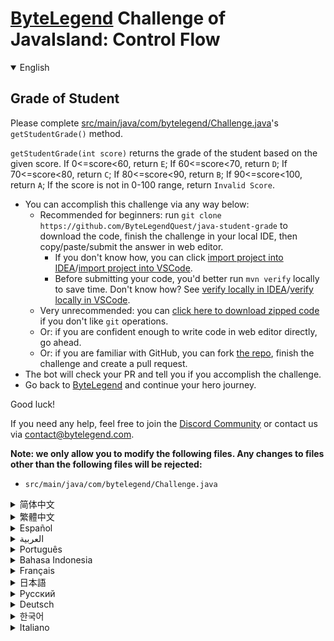 # [ByteLegend](https://bytelegend.com) Challenge of JavaIsland: Control Flow

<details open='true'>
<summary>English</summary>

## Grade of Student

Please complete [src/main/java/com/bytelegend/Challenge.java](https://github.com/ByteLegendQuest/java-student-grade/blob/main/src/main/java/com/bytelegend/Challenge.java)'s `getStudentGrade()` method.

`getStudentGrade(int score)` returns the grade of the student based on the given score.
If 0<=score<60, return `E`;
If 60<=score<70, return `D`;
If 70<=score<80, return `C`;
If 80<=score<90, return `B`;
If 90<=score<100, return `A`;
If the score is not in 0-100 range, return `Invalid Score`.


- You can accomplish this challenge via any way below:
  - Recommended for beginners: run `git clone https://github.com/ByteLegendQuest/java-student-grade` to download the code,
    finish the challenge in your local IDE, then copy/paste/submit the answer in web editor.
    - If you don't know how, you can click [import project into IDEA](https://github.com/ByteLegendQuest/java-student-grade/blob/main/docs/en/clone-and-import.md)/[import project into VSCode](https://github.com/ByteLegendQuest/java-student-grade/blob/main/docs/en/clone-and-import-vscode.md).
    - Before submitting your code, you'd better run `mvn verify` locally to save time. Don't know how? See [verify locally in IDEA](https://github.com/ByteLegendQuest/java-student-grade/blob/main/docs/en/run-mvn-verify-idea.md)/[verify locally in VSCode](https://github.com/ByteLegendQuest/java-student-grade/blob/main/docs/en/run-mvn-verify-vscode.md).
  - Very unrecommended: you can [click here to download zipped code](https://codeload.github.com/ByteLegendQuest/java-student-grade/zip/refs/heads/main) if you don't like `git` operations.
  - Or: if you are confident enough to write code in web editor directly, go ahead.
  - Or: if you are familiar with GitHub, you can fork [the repo](https://github.com/ByteLegendQuest/java-student-grade), finish the challenge and create a pull request.
- The bot will check your PR and tell you if you accomplish the challenge.
- Go back to [ByteLegend](https://bytelegend.com) and continue your hero journey.

Good luck!

If you need any help, feel free to join the [Discord Community](https://discord.gg/35RreUUGWt) or contact us via [contact@bytelegend.com](mailto:contact@bytelegend.com).

**Note: we only allow you to modify the following files.
Any changes to files other than the following files will be rejected:**

- `src/main/java/com/bytelegend/Challenge.java`

</details>

<details>
<summary>简体中文</summary>

## 判断学生成绩等级

请完成[src/main/java/com/bytelegend/Challenge.java](https://github.com/ByteLegendQuest/java-student-grade/blob/main/src/main/java/com/bytelegend/Challenge.java)的`getStudentGrade()`方法。

`getStudentGrade(int score)`根据给定的分数，返回学生的等级。
如果0<=分数<60，返回`E`；
如果60<=分数<70，返回`D`；
如果70<=分数<80，返回`C`；
如果80<=分数<90，返回`B`；
如果90<=90<=100，返回`A`；
若输入的分数不在0-100范围内，返回`Invalid Score`。


- 你可以使用以下任意一种方法完成挑战：
  - 初学者推荐：运行`git clone https://git.bytelegend.com/ByteLegendQuest/java-student-grade`将代码下载到本地，在本地使用IDE调试完成后复制到网页编辑器里提交。
    - 如果你不知道怎么做，可以点击[导入IDEA](https://github.com/ByteLegendQuest/java-student-grade/blob/main/docs/zh_hans/clone-and-import.md)/[导入VSCode](https://github.com/ByteLegendQuest/java-student-grade/blob/main/docs/zh_hans/clone-and-import-vscode.md)。
    - 在提交之前，你最好先在本地运行`mvn verify`验证一下答案，以节约时间。不知道如何做？请查看[在IDEA中本地验证](https://github.com/ByteLegendQuest/java-student-grade/blob/main/docs/zh_hans/run-mvn-verify-idea.md)/[在VSCode中本地验证](https://github.com/ByteLegendQuest/java-student-grade/blob/main/docs/zh_hans/run-mvn-verify-vscode.md)。
  - 非常不推荐：如果你实在不喜欢`git`命令行操作，你可以[点击这里直接下载打包好的代码](https://ghcodeload.bytelegend.com/ByteLegendQuest/java-student-grade/zip/refs/heads/main)。
  - 或者：如果你非常自信不需要下载代码到本地调试，可以使用网页编辑器直接提交。
  - 或者：如果你对GitHub非常熟悉，你可以fork[这个仓库](https://github.com/ByteLegendQuest/java-student-grade)、完成挑战后，创建一个Pull Request。
- 机器人将会检查你的答案，告诉你你是否通过了挑战。
- 回到[字节传说](https://bytelegend.com)，然后继续你的英雄旅程。

祝你好运！

如果你需要任何帮助，欢迎加入官方玩家QQ群（在[首页](https://bytelegend.com)右下角的`联系 & 关于`菜单里可以找到入群方式）或者[Discord社区](https://discord.gg/PvmqK3hF)，或email至[contact@bytelegend.com](mailto:contact@bytelegend.com)。

**注意：我们只允许您修改以下文件，任何对其他文件的修改都会被拒绝：**

- `src/main/java/com/bytelegend/Challenge.java`

</details>

<details>
<summary>繁體中文</summary>

學生年級
----

請完成[src/main/java/com/bytelegend/Challenge.java](https://github.com/ByteLegendQuest/java-student-grade/blob/main/src/main/java/com/bytelegend/Challenge.java)的`getStudentGrade()`方法。

`getStudentGrade(int score)`根據給定的分數返回學生的成績。如果 0<=score<60，則返回`E` ；如果 60<=score<70，則返回`D` ；如果 70<=score<80，則返回`C` ；如果 80<=score<90，則返回`B` ；如果 90<=score<100，則返回`A` ；如果分數不在 0-100 範圍內，則返回`Invalid Score` 。

-   您可以通過以下任何方式完成此挑戰：
    -   建議初學者：運行`git clone https://github.com/ByteLegendQuest/java-student-grade`下載代碼，在本地 IDE 中完成挑戰，然後在 Web 編輯器中復制/粘貼/提交答案。
        -   如果你不知道怎麼做，你可以點擊[import project into IDEA](https://github.com/ByteLegendQuest/java-student-grade/blob/main/docs/en/clone-and-import.md) / [import project into VSCode](https://github.com/ByteLegendQuest/java-student-grade/blob/main/docs/en/clone-and-import-vscode.md) 。
        -   在提交代碼之前，您最好在本地運行`mvn verify`以節省時間。不知道怎麼樣？請參閱[在 IDEA](https://github.com/ByteLegendQuest/java-student-grade/blob/main/docs/en/run-mvn-verify-idea.md) [中進行本地驗證/在 VSCode 中進行本地驗證](https://github.com/ByteLegendQuest/java-student-grade/blob/main/docs/en/run-mvn-verify-vscode.md)。
    -   非常不推薦：如果你不喜歡`git`操作，可以[點擊這裡下載壓縮代碼](https://codeload.github.com/ByteLegendQuest/java-student-grade/zip/refs/heads/main)。
    -   或者：如果您有足夠的信心直接在 Web 編輯器中編寫代碼，請繼續。
    -   或者：如果你熟悉 GitHub，你可以 fork[倉庫](https://github.com/ByteLegendQuest/java-student-grade)，完成挑戰並創建一個拉取請求。
-   機器人會檢查你的 PR 並告訴你是否完成了挑戰。
-   回到[ByteLegend](https://bytelegend.com)繼續你的英雄之旅。

祝你好運！

如果您需要任何幫助，請隨時加入[Discord 社區](https://discord.gg/35RreUUGWt)或通過[contact@bytelegend.com](mailto:contact@bytelegend.com)聯繫我們。

**注意：我們只允許您修改以下文件。對以下文件以外的文件的任何更改都將被拒絕：**

-   `src/main/java/com/bytelegend/Challenge.java`
</details>

<details>
<summary>Español</summary>

Grado del estudiante
--------------------

Complete el método `getStudentGrade()` de [src/main/java/com/bytelegend/Challenge.java](https://github.com/ByteLegendQuest/java-student-grade/blob/main/src/main/java/com/bytelegend/Challenge.java) .

`getStudentGrade(int score)` devuelve la calificación del estudiante en función de la puntuación dada. Si 0<=puntuación<60, devuelve `E` ; Si 60<=puntuación<70, devuelve `D` ; Si 70<=puntuación<80, devuelve `C` ; Si 80<=puntuación<90, devuelve `B` ; Si 90<=puntuación<100, devuelve `A` ; Si la puntuación no está en el rango de 0 a 100, devuelva `Invalid Score` .

-   Puede lograr este desafío de cualquier manera a continuación:
    -   Recomendado para principiantes: ejecute `git clone https://github.com/ByteLegendQuest/java-student-grade` para descargar el código, finalice el desafío en su IDE local, luego copie/pegue/envíe la respuesta en el editor web.
        -   Si no sabe cómo hacerlo, puede hacer clic en [importar proyecto a IDEA](https://github.com/ByteLegendQuest/java-student-grade/blob/main/docs/en/clone-and-import.md) / [importar proyecto a VSCode](https://github.com/ByteLegendQuest/java-student-grade/blob/main/docs/en/clone-and-import-vscode.md) .
        -   Antes de enviar su código, es mejor que ejecute `mvn verify` localmente para ahorrar tiempo. ¿No sabes cómo? Ver [verificar localmente en IDEA](https://github.com/ByteLegendQuest/java-student-grade/blob/main/docs/en/run-mvn-verify-idea.md) / [verificar localmente en VSCode](https://github.com/ByteLegendQuest/java-student-grade/blob/main/docs/en/run-mvn-verify-vscode.md) .
    -   Muy poco recomendado: puede [hacer clic aquí para descargar el código comprimido](https://codeload.github.com/ByteLegendQuest/java-student-grade/zip/refs/heads/main) si no le gustan las operaciones de `git` .
    -   O: si tiene la confianza suficiente para escribir código en el editor web directamente, adelante.
    -   O: si está familiarizado con GitHub, puede bifurcar [el repositorio](https://github.com/ByteLegendQuest/java-student-grade) , finalizar el desafío y crear una solicitud de extracción.
-   El bot verificará tu PR y te dirá si logras el desafío.
-   Regrese a [ByteLegend](https://bytelegend.com) y continúe su viaje de héroe.

¡Buena suerte!

Si necesita ayuda, no dude en unirse a la [comunidad de Discord](https://discord.gg/35RreUUGWt) o contáctenos a través de [contact@bytelegend.com](mailto:contact@bytelegend.com) .

**Nota: solo le permitimos modificar los siguientes archivos. Cualquier cambio en los archivos que no sean los siguientes archivos será rechazado:**

-   `src/main/java/com/bytelegend/Challenge.java`
</details>

<details>
<summary>العربية</summary>

درجة الطالب
-----------

يُرجى إكمال طريقة [src / main / java / com / bytelegend / Challenge.java](https://github.com/ByteLegendQuest/java-student-grade/blob/main/src/main/java/com/bytelegend/Challenge.java) `getStudentGrade()` .

`getStudentGrade(int score)` درجة الطالب بناءً على الدرجة المحددة. إذا كانت القيمة 0 <= الدرجة <60 ، فقم بإرجاع `E` ؛ إذا كانت 60 <= الدرجة <70 ، فقم بإرجاع `D` ؛ إذا كانت 70 <= الدرجة <80 ، فقم بإرجاع `C` ؛ إذا كانت 80 <= الدرجة <90 ، فقم بإرجاع `B` ؛ إذا كانت 90 <= الدرجة <100 ، فقم بإرجاع `A` ؛ إذا لم تكن النتيجة في النطاق 0-100 ، فقم بإرجاع `Invalid Score` .

-   يمكنك إنجاز هذا التحدي بأي طريقة أدناه:
    -   موصى به للمبتدئين: قم بتشغيل `git clone https://github.com/ByteLegendQuest/java-student-grade` لتنزيل الكود ، وإنهاء التحدي في IDE المحلي الخاص بك ، ثم نسخ / لصق / إرسال الإجابة في محرر الويب.
        -   إذا كنت لا تعرف كيف يمكنك النقر فوق [استيراد مشروع إلى IDEA](https://github.com/ByteLegendQuest/java-student-grade/blob/main/docs/en/clone-and-import.md) / [استيراد مشروع إلى VSCode](https://github.com/ByteLegendQuest/java-student-grade/blob/main/docs/en/clone-and-import-vscode.md) .
        -   قبل إرسال التعليمات البرمجية الخاصة بك ، من الأفضل تشغيل `mvn verify` محليًا لتوفير الوقت. لا أعرف كيف؟ انظر [التحقق محليًا في IDEA](https://github.com/ByteLegendQuest/java-student-grade/blob/main/docs/en/run-mvn-verify-idea.md) / [تحقق محليًا في VSCode](https://github.com/ByteLegendQuest/java-student-grade/blob/main/docs/en/run-mvn-verify-vscode.md) .
    -   غير موصى به على الإطلاق: يمكنك [النقر هنا لتنزيل رمز مضغوط](https://codeload.github.com/ByteLegendQuest/java-student-grade/zip/refs/heads/main) إذا كنت لا تحب عمليات `git` .
    -   أو: إذا كنت واثقًا بدرجة كافية لكتابة التعليمات البرمجية في محرر الويب مباشرةً ، فابدأ.
    -   أو: إذا كنت معتادًا على GitHub ، فيمكنك تفرع [الريبو](https://github.com/ByteLegendQuest/java-student-grade) وإنهاء التحدي وإنشاء طلب سحب.
-   سيتحقق الروبوت من العلاقات العامة الخاصة بك ويخبرك إذا أنجزت التحدي.
-   ارجع إلى [ByteLegend وتابع](https://bytelegend.com) رحلة بطلك.

حظ سعيد!

إذا كنت بحاجة إلى أي مساعدة ، فلا تتردد في الانضمام إلى [مجتمع Discord](https://discord.gg/35RreUUGWt) أو الاتصال بنا عبر [contact@bytelegend.com](mailto:contact@bytelegend.com) .

**ملاحظة: نسمح لك فقط بتعديل الملفات التالية. سيتم رفض أي تغييرات يتم إجراؤها على الملفات بخلاف الملفات التالية:**

-   `src/main/java/com/bytelegend/Challenge.java`
</details>

<details>
<summary>Português</summary>

Nota de Aluno
-------------

Por favor, complete o método `getStudentGrade()` de [src/main/java/com/bytelegend/Challenge.java](https://github.com/ByteLegendQuest/java-student-grade/blob/main/src/main/java/com/bytelegend/Challenge.java) .

`getStudentGrade(int score)` retorna a nota do aluno com base na pontuação fornecida. Se 0<=pontuação<60, retorne `E` ; Se 60<=pontuação<70, retorna `D` ; Se 70<=pontuação<80, retorna `C` ; Se 80<=pontuação<90, retorna `B` ; Se 90<=pontuação<100, retorne `A` ; Se a pontuação não estiver no intervalo de 0 a 100, retorne `Invalid Score` .

-   Você pode realizar este desafio de qualquer maneira abaixo:
    -   Recomendado para iniciantes: execute `git clone https://github.com/ByteLegendQuest/java-student-grade` para baixar o código, conclua o desafio em seu IDE local e copie/cole/envie a resposta no editor da web.
        -   Se você não sabe como, você pode clicar em [import project into IDEA](https://github.com/ByteLegendQuest/java-student-grade/blob/main/docs/en/clone-and-import.md) / [import project into VSCode](https://github.com/ByteLegendQuest/java-student-grade/blob/main/docs/en/clone-and-import-vscode.md) .
        -   Antes de enviar seu código, é melhor você executar `mvn verify` localmente para economizar tempo. Não sei como? Consulte [verificar localmente em IDEA](https://github.com/ByteLegendQuest/java-student-grade/blob/main/docs/en/run-mvn-verify-idea.md) / [verificar localmente em VSCode](https://github.com/ByteLegendQuest/java-student-grade/blob/main/docs/en/run-mvn-verify-vscode.md) .
    -   Muito não recomendado: você pode [clicar aqui para baixar o código zipado](https://codeload.github.com/ByteLegendQuest/java-student-grade/zip/refs/heads/main) se não gostar das operações do `git` .
    -   Ou: se você estiver confiante o suficiente para escrever código diretamente no editor da web, vá em frente.
    -   Ou: se você estiver familiarizado com o GitHub, você pode fazer o fork [do repo](https://github.com/ByteLegendQuest/java-student-grade) , finalizar o desafio e criar uma pull request.
-   O bot verificará seu PR e informará se você cumprir o desafio.
-   Volte para [ByteLegend](https://bytelegend.com) e continue sua jornada de herói.

Boa sorte!

Se precisar de ajuda, sinta-se à vontade para se juntar à [Comunidade Discord](https://discord.gg/35RreUUGWt) ou entre em contato conosco via [contact@bytelegend.com](mailto:contact@bytelegend.com) .

**Nota: só permitimos que você modifique os seguintes arquivos. Quaisquer alterações em arquivos que não sejam os arquivos a seguir serão rejeitadas:**

-   `src/main/java/com/bytelegend/Challenge.java`
</details>

<details>
<summary>Bahasa Indonesia</summary>

Kelas Siswa
-----------

Harap lengkapi metode `getStudentGrade()` [src/main/Java/com/bytelegend/Challenge.java](https://github.com/ByteLegendQuest/java-student-grade/blob/main/src/main/java/com/bytelegend/Challenge.java) .

`getStudentGrade(int score)` mengembalikan nilai siswa berdasarkan skor yang diberikan. Jika 0<=skor<60, kembalikan `E` ; Jika 60<=skor<70, kembalikan `D` ; Jika 70<=skor<80, kembalikan `C` ; Jika 80<=skor<90, kembalikan `B` ; Jika 90<=skor<100, kembalikan `A` ; Jika skor tidak dalam kisaran 0-100, kembalikan `Invalid Score` .

-   Anda dapat menyelesaikan tantangan ini melalui cara apa pun di bawah ini:
    -   Direkomendasikan untuk pemula: jalankan `git clone https://github.com/ByteLegendQuest/java-student-grade` untuk mengunduh kode, selesaikan tantangan di IDE lokal Anda, lalu salin/tempel/kirim jawabannya di editor web.
        -   Jika Anda tidak tahu caranya, Anda bisa mengklik [import project into IDEA](https://github.com/ByteLegendQuest/java-student-grade/blob/main/docs/en/clone-and-import.md) / [import project into VSCode](https://github.com/ByteLegendQuest/java-student-grade/blob/main/docs/en/clone-and-import-vscode.md) .
        -   Sebelum mengirimkan kode Anda, Anda sebaiknya menjalankan `mvn verify` secara lokal untuk menghemat waktu. Tidak tahu bagaimana? Lihat [verifikasi secara lokal di IDEA](https://github.com/ByteLegendQuest/java-student-grade/blob/main/docs/en/run-mvn-verify-idea.md) / [verifikasi secara lokal di VSCode](https://github.com/ByteLegendQuest/java-student-grade/blob/main/docs/en/run-mvn-verify-vscode.md) .
    -   Sangat tidak direkomendasikan: Anda dapat [mengklik di sini untuk mengunduh kode zip](https://codeload.github.com/ByteLegendQuest/java-student-grade/zip/refs/heads/main) jika Anda tidak menyukai operasi `git` .
    -   Atau: jika Anda cukup percaya diri untuk menulis kode di editor web secara langsung, silakan.
    -   Atau: jika Anda terbiasa dengan GitHub, Anda dapat melakukan fork [repo](https://github.com/ByteLegendQuest/java-student-grade) , menyelesaikan tantangan, dan membuat permintaan tarik.
-   Bot akan memeriksa PR Anda dan memberi tahu Anda jika Anda menyelesaikan tantangan.
-   Kembali ke [ByteLegend](https://bytelegend.com) dan lanjutkan perjalanan pahlawan Anda.

Semoga beruntung!

Jika Anda memerlukan bantuan, jangan ragu untuk bergabung dengan [Komunitas Discord](https://discord.gg/35RreUUGWt) atau hubungi kami melalui [contact@bytelegend.com](mailto:contact@bytelegend.com) .

**Catatan: kami hanya mengizinkan Anda untuk mengubah file berikut. Setiap perubahan pada file selain file berikut akan ditolak:**

-   `src/main/java/com/bytelegend/Challenge.java`
</details>

<details>
<summary>Français</summary>

Note de l'étudiant
------------------

Veuillez compléter la méthode `getStudentGrade()` de [src/main/java/com/bytelegend/Challenge.java](https://github.com/ByteLegendQuest/java-student-grade/blob/main/src/main/java/com/bytelegend/Challenge.java) .

`getStudentGrade(int score)` renvoie la note de l'étudiant en fonction du score donné. Si 0<=score<60, retourne `E` ; Si 60<=score<70, retourne `D` ; Si 70<=score<80, retourne `C` ; Si 80<=score<90, retourne `B` ; Si 90<=score<100, retourne `A` ; Si le score n'est pas compris entre 0 et 100, renvoie `Invalid Score` .

-   Vous pouvez accomplir ce défi de n'importe quelle manière ci-dessous:
    -   Recommandé pour les débutants : exécutez `git clone https://github.com/ByteLegendQuest/java-student-grade` pour télécharger le code, terminez le défi dans votre IDE local, puis copiez/collez/soumettez la réponse dans l'éditeur Web.
        -   Si vous ne savez pas comment, vous pouvez cliquer sur [importer le projet dans IDEA](https://github.com/ByteLegendQuest/java-student-grade/blob/main/docs/en/clone-and-import.md) / [importer le projet dans VSCode](https://github.com/ByteLegendQuest/java-student-grade/blob/main/docs/en/clone-and-import-vscode.md) .
        -   Avant de soumettre votre code, vous feriez mieux d'exécuter `mvn verify` localement pour gagner du temps. Vous ne savez pas comment ? Voir [vérifier localement dans IDEA](https://github.com/ByteLegendQuest/java-student-grade/blob/main/docs/en/run-mvn-verify-idea.md) / [vérifier localement dans VSCode](https://github.com/ByteLegendQuest/java-student-grade/blob/main/docs/en/run-mvn-verify-vscode.md) .
    -   Très déconseillé : vous pouvez [cliquer ici pour télécharger le code compressé](https://codeload.github.com/ByteLegendQuest/java-student-grade/zip/refs/heads/main) si vous n'aimez pas les opérations `git` .
    -   Ou : si vous êtes suffisamment confiant pour écrire du code directement dans l'éditeur Web, continuez.
    -   Ou : si vous êtes familier avec GitHub, vous pouvez forker [le dépôt](https://github.com/ByteLegendQuest/java-student-grade) , terminer le défi et créer une demande d'extraction.
-   Le bot vérifiera votre PR et vous dira si vous accomplissez le défi.
-   Retournez à [ByteLegend](https://bytelegend.com) et continuez votre voyage de héros.

Bonne chance!

Si vous avez besoin d'aide, n'hésitez pas à rejoindre la [communauté Discord](https://discord.gg/35RreUUGWt) ou à nous contacter via [contact@bytelegend.com](mailto:contact@bytelegend.com) .

**Remarque : nous vous autorisons uniquement à modifier les fichiers suivants. Toute modification de fichiers autres que les fichiers suivants sera rejetée :**

-   `src/main/java/com/bytelegend/Challenge.java`
</details>

<details>
<summary>日本語</summary>

学生の学年
-----

[src / main / java / com / bytelegend / Challenge.java](https://github.com/ByteLegendQuest/java-student-grade/blob/main/src/main/java/com/bytelegend/Challenge.java)の`getStudentGrade()`メソッドを完了してください。

`getStudentGrade(int score)`は、指定されたスコアに基づいて学生の成績を返します。 0 <=スコア<60の場合、 `E`を返します。 60 <=スコア<70の場合、 `D`を返します。 70 <=スコア<80の場合、 `C`を返します。 80 <=スコア<90の場合、 `B`を返します。 90 <=スコア<100の場合、 `A`を返します。スコアが0〜100の範囲にない場合は、 `Invalid Score`を返します。

-   この課題は、以下のいずれかの方法で達成できます。
    -   初心者に推奨： `git clone https://github.com/ByteLegendQuest/java-student-grade`を実行してコードをダウンロードし、ローカルIDEでチャレンジを終了してから、Webエディターで回答をコピー/貼り付け/送信します。
        -   方法がわからない場合は、\[ [プロジェクトをIDEAにインポート](https://github.com/ByteLegendQuest/java-student-grade/blob/main/docs/en/clone-and-import.md)\]/\[ [プロジェクトをVSCodeにインポート](https://github.com/ByteLegendQuest/java-student-grade/blob/main/docs/en/clone-and-import-vscode.md)\]をクリックできます。
        -   コードを送信する前に、時間を節約するためにローカルで`mvn verify`実行することをお勧めします。方法がわかりませんか？ [IDEAでローカルに](https://github.com/ByteLegendQuest/java-student-grade/blob/main/docs/en/run-mvn-verify-idea.md)[検証する/VSCodeでローカルに](https://github.com/ByteLegendQuest/java-student-grade/blob/main/docs/en/run-mvn-verify-vscode.md)検証するを参照してください。
    -   非常に推奨されていません`git`操作が気に入らない場合は、 [ここをクリックしてzipコードをダウンロード](https://codeload.github.com/ByteLegendQuest/java-student-grade/zip/refs/heads/main)できます。
    -   または：Webエディターで直接コードを記述できる自信がある場合は、先に進んでください。
    -   または：GitHubに精通している場合は[、リポジトリ](https://github.com/ByteLegendQuest/java-student-grade)をフォークしてチャレンジを終了し、プルリクエストを作成できます。
-   ボットはPRをチェックし、チャレンジを達成したかどうかを通知します。
-   [ByteLegend](https://bytelegend.com)に戻り、ヒーローの旅を続けてください。

幸運を！

ヘルプが必要な場合は、 [Discordコミュニティ](https://discord.gg/35RreUUGWt)に参加するか、contact [@bytelegend.com](mailto:contact@bytelegend.com)からお問い合わせください。

**注：変更できるのは次のファイルのみです。次のファイル以外のファイルへの変更は拒否されます。**

-   `src/main/java/com/bytelegend/Challenge.java`
</details>

<details>
<summary>Русский</summary>

Уровень студента
----------------

Пожалуйста, заполните метод `getStudentGrade()` [src/main/java/com/bytelegend/Challenge.java](https://github.com/ByteLegendQuest/java-student-grade/blob/main/src/main/java/com/bytelegend/Challenge.java) .

`getStudentGrade(int score)` возвращает оценку учащегося на основе заданного балла. Если 0<=score<60, вернуть `E` ; Если 60<=score<70, вернуть `D` ; Если 70<=score<80, вернуть `C` ; Если 80<=score<90, вернуть `B` ; Если 90<=score<100, вернуть `A` ; Если оценка не находится в диапазоне от 0 до 100, вернуть `Invalid Score` .

-   Вы можете выполнить эту задачу любым способом, указанным ниже:
    -   Рекомендуется для начинающих: запустите `git clone https://github.com/ByteLegendQuest/java-student-grade` , чтобы загрузить код, выполните задание в локальной среде IDE, затем скопируйте/вставьте/отправьте ответ в веб-редакторе.
        -   Если вы не знаете как, вы можете нажать [импортировать проект в IDEA](https://github.com/ByteLegendQuest/java-student-grade/blob/main/docs/en/clone-and-import.md) / [импортировать проект в VSCode](https://github.com/ByteLegendQuest/java-student-grade/blob/main/docs/en/clone-and-import-vscode.md) .
        -   Перед отправкой кода вам лучше запустить `mvn verify` локально, чтобы сэкономить время. Не знаете как? См. « [Проверить локально в IDEA](https://github.com/ByteLegendQuest/java-student-grade/blob/main/docs/en/run-mvn-verify-idea.md) / [проверить локально в VSCode»](https://github.com/ByteLegendQuest/java-student-grade/blob/main/docs/en/run-mvn-verify-vscode.md) .
    -   Крайне не рекомендуется: вы можете [нажать здесь, чтобы загрузить заархивированный код](https://codeload.github.com/ByteLegendQuest/java-student-grade/zip/refs/heads/main) , если вам не нравятся операции `git` .
    -   Или: если вы достаточно уверены, чтобы писать код напрямую в веб-редакторе, вперед.
    -   Или: если вы знакомы с GitHub, вы можете разветвить [репозиторий](https://github.com/ByteLegendQuest/java-student-grade) , выполнить задание и создать запрос на включение.
-   Бот проверит ваш PR и сообщит, выполнили ли вы задание.
-   Вернитесь в [ByteLegend](https://bytelegend.com) и продолжайте свое героическое путешествие.

Удачи!

Если вам нужна помощь, присоединяйтесь к [сообществу Discord](https://discord.gg/35RreUUGWt) или свяжитесь с нами по [адресу contact@bytelegend.com](mailto:contact@bytelegend.com) .

**Примечание: мы разрешаем вам изменять только следующие файлы. Любые изменения в файлах, кроме следующих файлов, будут отклонены:**

-   `src/main/java/com/bytelegend/Challenge.java`
</details>

<details>
<summary>Deutsch</summary>

Grad des Studenten
------------------

Bitte vervollständigen Sie die Methode `getStudentGrade()` [von src/main/java/com/bytelegend/Challenge.java](https://github.com/ByteLegendQuest/java-student-grade/blob/main/src/main/java/com/bytelegend/Challenge.java) .

`getStudentGrade(int score)` gibt die Note des Schülers basierend auf der gegebenen Punktzahl zurück. Wenn 0<=score<60, gebe `E` zurück; Wenn 60<=Punktzahl<70, gebe `D` zurück; Wenn 70<=Punktzahl<80, gebe `C` zurück; Wenn 80<=Ergebnis<90, gebe `B` zurück; Wenn 90<=Punktzahl<100, gebe `A` zurück; Wenn die Punktzahl nicht im Bereich von 0 bis 100 liegt, geben `Invalid Score` zurück.

-   Sie können diese Herausforderung auf eine der folgenden Arten meistern:
    -   Empfohlen für Anfänger: Führen Sie `git clone https://github.com/ByteLegendQuest/java-student-grade` aus, um den Code herunterzuladen, beenden Sie die Herausforderung in Ihrer lokalen IDE und kopieren/fügen Sie dann die Antwort im Web-Editor ein/übermitteln Sie sie.
        -   Wenn Sie nicht wissen wie, können Sie auf [Projekt in IDEA](https://github.com/ByteLegendQuest/java-student-grade/blob/main/docs/en/clone-and-import.md) [importieren / Projekt in VSCode importieren klicken](https://github.com/ByteLegendQuest/java-student-grade/blob/main/docs/en/clone-and-import-vscode.md) .
        -   Bevor Sie Ihren Code einreichen, sollten Sie `mvn verify` besser lokal ausführen, um Zeit zu sparen. Sie wissen nicht wie? Siehe [Lokal verifizieren in IDEA](https://github.com/ByteLegendQuest/java-student-grade/blob/main/docs/en/run-mvn-verify-idea.md) / [Lokal verifizieren in VSCode](https://github.com/ByteLegendQuest/java-student-grade/blob/main/docs/en/run-mvn-verify-vscode.md) .
    -   Sehr nicht zu empfehlen: Sie können [hier klicken, um den gezippten Code herunterzuladen,](https://codeload.github.com/ByteLegendQuest/java-student-grade/zip/refs/heads/main) wenn Sie `git` -Operationen nicht mögen.
    -   Oder: Wenn Sie sicher genug sind, Code direkt im Web-Editor zu schreiben, fahren Sie fort.
    -   Oder: Wenn Sie sich mit GitHub auskennen, können Sie [das Repo forken](https://github.com/ByteLegendQuest/java-student-grade) , die Challenge beenden und einen Pull-Request erstellen.
-   Der Bot überprüft Ihre PR und teilt Ihnen mit, ob Sie die Herausforderung meistern.
-   Gehen Sie zurück zu [ByteLegend](https://bytelegend.com) und setzen Sie Ihre Heldenreise fort.

Viel Glück!

Wenn Sie Hilfe benötigen, können Sie sich gerne der [Discord Community](https://discord.gg/35RreUUGWt) anschließen oder uns über [contact@bytelegend.com kontaktieren](mailto:contact@bytelegend.com) .

**Hinweis: Wir erlauben Ihnen nur, die folgenden Dateien zu ändern. Alle Änderungen an anderen Dateien als den folgenden Dateien werden abgelehnt:**

-   `src/main/java/com/bytelegend/Challenge.java`
</details>

<details>
<summary>한국어</summary>

학생의 학년
------

[src/main/java/com/bytelegend/Challenge.java](https://github.com/ByteLegendQuest/java-student-grade/blob/main/src/main/java/com/bytelegend/Challenge.java) 의 `getStudentGrade()` 메소드를 완성해주세요.

`getStudentGrade(int score)` 는 주어진 점수를 기반으로 학생의 성적을 반환합니다. 0<=점수<60이면 `E` 를 반환합니다. 60<=점수<70이면 `D` 를 반환합니다. 70<=점수<80이면 `C` 를 반환합니다. 80<=점수<90이면 `B` 를 반환합니다. 90<=점수<100이면 `A` 를 반환합니다. 점수가 0-100 범위에 없으면 `Invalid Score` 를 반환합니다.

-   아래 방법을 통해 이 챌린지를 완료할 수 있습니다.
    -   초보자를 위한 권장 사항: `git clone https://github.com/ByteLegendQuest/java-student-grade` 를 실행하여 코드를 다운로드하고 로컬 IDE에서 챌린지를 완료한 다음 웹 편집기에서 답변을 복사/붙여넣기/제출합니다.
        -   방법을 모르는 경우 [프로젝트를 IDEA로](https://github.com/ByteLegendQuest/java-student-grade/blob/main/docs/en/clone-and-import.md) [가져오기 / 프로젝트를 VSCode로 가져](https://github.com/ByteLegendQuest/java-student-grade/blob/main/docs/en/clone-and-import-vscode.md) 오기를 클릭할 수 있습니다.
        -   코드를 제출하기 전에 시간을 절약하기 위해 로컬에서 `mvn verify` 를 실행하는 것이 좋습니다. 방법을 모르십니까? [IDEA에서 로컬로](https://github.com/ByteLegendQuest/java-student-grade/blob/main/docs/en/run-mvn-verify-idea.md) [확인/VSCode에서 로컬로](https://github.com/ByteLegendQuest/java-student-grade/blob/main/docs/en/run-mvn-verify-vscode.md) 확인을 참조하세요.
    -   매우 권장하지 않음: `git` 작업이 마음에 들지 않으면 [여기를 클릭하여 압축 코드를 다운로드](https://codeload.github.com/ByteLegendQuest/java-student-grade/zip/refs/heads/main) 할 수 있습니다.
    -   또는 웹 편집기에서 직접 코드를 작성할 만큼 자신이 있다면 계속 진행하십시오.
    -   또는 GitHub에 익숙하다면 리포지토리를 분기 [하고](https://github.com/ByteLegendQuest/java-student-grade) 챌린지를 완료하고 풀 요청을 생성할 수 있습니다.
-   봇은 PR을 확인하고 도전 과제를 달성했는지 알려줍니다.
-   [ByteLegend](https://bytelegend.com) 로 돌아가 영웅 여정을 계속하세요.

행운을 빕니다!

도움이 필요하면 언제든지 [Discord 커뮤니티](https://discord.gg/35RreUUGWt) 에 가입하거나 [contact@bytelegend.com](mailto:contact@bytelegend.com) 을 통해 문의하세요.

**참고: 다음 파일만 수정할 수 있습니다. 다음 파일 이외의 파일에 대한 변경 사항은 거부됩니다.**

-   `src/main/java/com/bytelegend/Challenge.java`
</details>

<details>
<summary>Italiano</summary>

Grado di studente
-----------------

Si prega di completare il metodo `getStudentGrade()` di [src/main/java/com/bytelegend/Challenge.java](https://github.com/ByteLegendQuest/java-student-grade/blob/main/src/main/java/com/bytelegend/Challenge.java) .

`getStudentGrade(int score)` restituisce il voto dello studente in base al punteggio dato. Se 0<=punteggio<60, restituisce `E` ; Se 60<=punteggio<70, restituisce `D` ; Se 70<=punteggio<80, restituisce `C` ; Se 80<=punteggio<90, restituisce `B` ; Se 90<=punteggio<100, restituisce `A` ; Se il punteggio non è compreso tra 0 e 100, restituisci `Invalid Score` .

-   Puoi portare a termine questa sfida in qualsiasi modo di seguito:
    -   Consigliato per i principianti: esegui `git clone https://github.com/ByteLegendQuest/java-student-grade` per scaricare il codice, completa la sfida nel tuo IDE locale, quindi copia/incolla/invia la risposta nell'editor web.
        -   Se non sai come fare, puoi fare clic su [importa progetto in IDEA](https://github.com/ByteLegendQuest/java-student-grade/blob/main/docs/en/clone-and-import.md) / [importa progetto in VSCode](https://github.com/ByteLegendQuest/java-student-grade/blob/main/docs/en/clone-and-import-vscode.md) .
        -   Prima di inviare il codice, è meglio eseguire `mvn verify` in locale per risparmiare tempo. Non sai come? Vedere [verifica in locale in IDEA](https://github.com/ByteLegendQuest/java-student-grade/blob/main/docs/en/run-mvn-verify-idea.md) / [verifica in locale in VSCode](https://github.com/ByteLegendQuest/java-student-grade/blob/main/docs/en/run-mvn-verify-vscode.md) .
    -   Molto sconsigliato: puoi fare [clic qui per scaricare il codice zippato](https://codeload.github.com/ByteLegendQuest/java-student-grade/zip/refs/heads/main) se non ti piacciono le operazioni `git` .
    -   Oppure: se sei abbastanza sicuro da scrivere il codice direttamente nell'editor web, vai avanti.
    -   Oppure: se hai familiarità con GitHub, puoi eseguire il fork [del repository](https://github.com/ByteLegendQuest/java-student-grade) , completare la sfida e creare una richiesta pull.
-   Il bot controllerà il tuo PR e ti dirà se hai superato la sfida.
-   Torna a [ByteLegend](https://bytelegend.com) e continua il tuo viaggio da eroe.

Buona fortuna!

Se hai bisogno di aiuto, non esitare a unirti alla [community di Discord](https://discord.gg/35RreUUGWt) o contattaci tramite [contact@bytelegend.com](mailto:contact@bytelegend.com) .

**Nota: ti permettiamo solo di modificare i seguenti file. Eventuali modifiche ai file diversi dai seguenti file verranno rifiutate:**

-   `src/main/java/com/bytelegend/Challenge.java`
</details>
